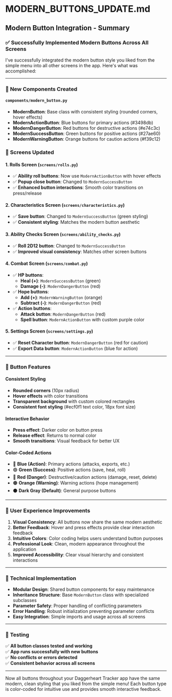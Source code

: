 # MODERN_BUTTONS_UPDATE.md

## Modern Button Integration - Summary

### ✅ **Successfully Implemented Modern Buttons Across All Screens**

I've successfully integrated the modern button style you liked from the simple menu into all other screens in the app. Here's what was accomplished:

---

### 🔧 **New Components Created**

#### **`components/modern_button.py`**
- **ModernButton**: Base class with consistent styling (rounded corners, hover effects)
- **ModernActionButton**: Blue buttons for primary actions (#3498db)
- **ModernDangerButton**: Red buttons for destructive actions (#e74c3c) 
- **ModernSuccessButton**: Green buttons for positive actions (#27ae60)
- **ModernWarningButton**: Orange buttons for caution actions (#f39c12)

### 📱 **Screens Updated**

#### **1. Rolls Screen (`screens/rolls.py`)**
- ✅ **Ability roll buttons**: Now use `ModernActionButton` with hover effects
- ✅ **Popup close button**: Changed to `ModernSuccessButton`
- ✅ **Enhanced button interactions**: Smooth color transitions on press/release

#### **2. Characteristics Screen (`screens/characteristics.py`)**
- ✅ **Save button**: Changed to `ModernSuccessButton` (green styling)
- ✅ **Consistent styling**: Matches the modern button aesthetic

#### **3. Ability Checks Screen (`screens/ability_checks.py`)**
- ✅ **Roll 2D12 button**: Changed to `ModernSuccessButton`
- ✅ **Improved visual consistency**: Matches other screen buttons

#### **4. Combat Screen (`screens/combat.py`)**
- ✅ **HP buttons**: 
  - **Heal (+)**: `ModernSuccessButton` (green)
  - **Damage (-)**: `ModernDangerButton` (red)
- ✅ **Hope buttons**: 
  - **Add (+)**: `ModernWarningButton` (orange)
  - **Subtract (-)**: `ModernDangerButton` (red)
- ✅ **Action buttons**:
  - **Attack button**: `ModernDangerButton` (red)
  - **Spell button**: `ModernActionButton` with custom purple color

#### **5. Settings Screen (`screens/settings.py`)**
- ✅ **Reset Character button**: `ModernDangerButton` (red for caution)
- ✅ **Export Data button**: `ModernActionButton` (blue for action)

---

### 🎨 **Button Features**

#### **Consistent Styling**
- **Rounded corners** (10px radius)
- **Hover effects** with color transitions
- **Transparent background** with custom colored rectangles
- **Consistent font styling** (#ecf0f1 text color, 18px font size)

#### **Interactive Behavior**
- **Press effect**: Darker color on button press
- **Release effect**: Returns to normal color
- **Smooth transitions**: Visual feedback for better UX

#### **Color-Coded Actions**
- 🔵 **Blue (Action)**: Primary actions (attacks, exports, etc.)
- 🟢 **Green (Success)**: Positive actions (save, heal, roll)
- 🔴 **Red (Danger)**: Destructive/caution actions (damage, reset, delete)
- 🟠 **Orange (Warning)**: Warning actions (hope management)
- ⚫ **Dark Gray (Default)**: General purpose buttons

---

### 🎯 **User Experience Improvements**

1. **Visual Consistency**: All buttons now share the same modern aesthetic
2. **Better Feedback**: Hover and press effects provide clear interaction feedback
3. **Intuitive Colors**: Color coding helps users understand button purposes
4. **Professional Look**: Clean, modern appearance throughout the application
5. **Improved Accessibility**: Clear visual hierarchy and consistent interactions

---

### 🔧 **Technical Implementation**

- **Modular Design**: Shared button components for easy maintenance
- **Inheritance Structure**: Base `ModernButton` class with specialized subclasses
- **Parameter Safety**: Proper handling of conflicting parameters
- **Error Handling**: Robust initialization preventing parameter conflicts
- **Easy Integration**: Simple imports and usage across all screens

---

### 🧪 **Testing**

✅ **All button classes tested and working**  
✅ **App runs successfully with new buttons**  
✅ **No conflicts or errors detected**  
✅ **Consistent behavior across all screens**

---

Now all buttons throughout your Daggerheart Tracker app have the same modern, clean styling that you liked from the simple menu! Each button type is color-coded for intuitive use and provides smooth interactive feedback.
